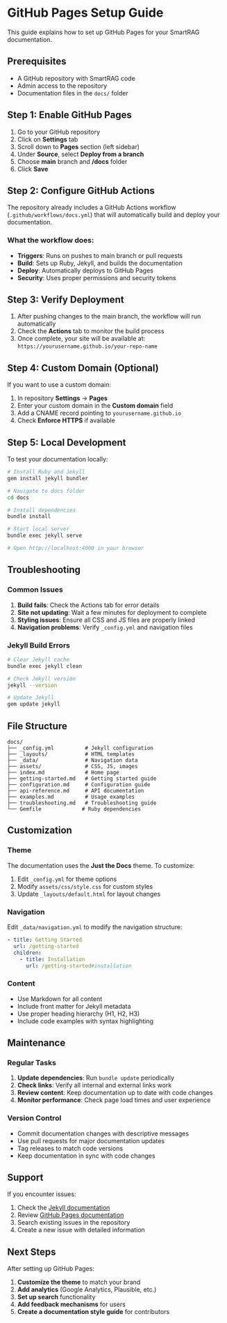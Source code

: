 # GitHub Pages Setup Guide

This guide explains how to set up GitHub Pages for your SmartRAG documentation.

## Prerequisites

- A GitHub repository with SmartRAG code
- Admin access to the repository
- Documentation files in the `docs/` folder

## Step 1: Enable GitHub Pages

1. Go to your GitHub repository
2. Click on **Settings** tab
3. Scroll down to **Pages** section (left sidebar)
4. Under **Source**, select **Deploy from a branch**
5. Choose **main** branch and **/docs** folder
6. Click **Save**

## Step 2: Configure GitHub Actions

The repository already includes a GitHub Actions workflow (`.github/workflows/docs.yml`) that will automatically build and deploy your documentation.

### What the workflow does:

- **Triggers**: Runs on pushes to main branch or pull requests
- **Build**: Sets up Ruby, Jekyll, and builds the documentation
- **Deploy**: Automatically deploys to GitHub Pages
- **Security**: Uses proper permissions and security tokens

## Step 3: Verify Deployment

1. After pushing changes to the main branch, the workflow will run automatically
2. Check the **Actions** tab to monitor the build process
3. Once complete, your site will be available at: `https://yourusername.github.io/your-repo-name`

## Step 4: Custom Domain (Optional)

If you want to use a custom domain:

1. In repository **Settings** → **Pages**
2. Enter your custom domain in the **Custom domain** field
3. Add a CNAME record pointing to `yourusername.github.io`
4. Check **Enforce HTTPS** if available

## Step 5: Local Development

To test your documentation locally:

```bash
# Install Ruby and Jekyll
gem install jekyll bundler

# Navigate to docs folder
cd docs

# Install dependencies
bundle install

# Start local server
bundle exec jekyll serve

# Open http://localhost:4000 in your browser
```

## Troubleshooting

### Common Issues

1. **Build fails**: Check the Actions tab for error details
2. **Site not updating**: Wait a few minutes for deployment to complete
3. **Styling issues**: Ensure all CSS and JS files are properly linked
4. **Navigation problems**: Verify `_config.yml` and navigation files

### Jekyll Build Errors

```bash
# Clear Jekyll cache
bundle exec jekyll clean

# Check Jekyll version
jekyll --version

# Update Jekyll
gem update jekyll
```

## File Structure

```
docs/
├── _config.yml          # Jekyll configuration
├── _layouts/            # HTML templates
├── _data/               # Navigation data
├── assets/              # CSS, JS, images
├── index.md             # Home page
├── getting-started.md   # Getting started guide
├── configuration.md     # Configuration guide
├── api-reference.md     # API documentation
├── examples.md          # Usage examples
├── troubleshooting.md   # Troubleshooting guide
└── Gemfile             # Ruby dependencies
```

## Customization

### Theme

The documentation uses the **Just the Docs** theme. To customize:

1. Edit `_config.yml` for theme options
2. Modify `assets/css/style.css` for custom styles
3. Update `_layouts/default.html` for layout changes

### Navigation

Edit `_data/navigation.yml` to modify the navigation structure:

```yaml
- title: Getting Started
  url: /getting-started
  children:
    - title: Installation
      url: /getting-started#installation
```

### Content

- Use Markdown for all content
- Include front matter for Jekyll metadata
- Use proper heading hierarchy (H1, H2, H3)
- Include code examples with syntax highlighting

## Maintenance

### Regular Tasks

1. **Update dependencies**: Run `bundle update` periodically
2. **Check links**: Verify all internal and external links work
3. **Review content**: Keep documentation up to date with code changes
4. **Monitor performance**: Check page load times and user experience

### Version Control

- Commit documentation changes with descriptive messages
- Use pull requests for major documentation updates
- Tag releases to match code versions
- Keep documentation in sync with code changes

## Support

If you encounter issues:

1. Check the [Jekyll documentation](https://jekyllrb.com/docs/)
2. Review [GitHub Pages documentation](https://docs.github.com/en/pages)
3. Search existing issues in the repository
4. Create a new issue with detailed information

## Next Steps

After setting up GitHub Pages:

1. **Customize the theme** to match your brand
2. **Add analytics** (Google Analytics, Plausible, etc.)
3. **Set up search** functionality
4. **Add feedback mechanisms** for users
5. **Create a documentation style guide** for contributors
